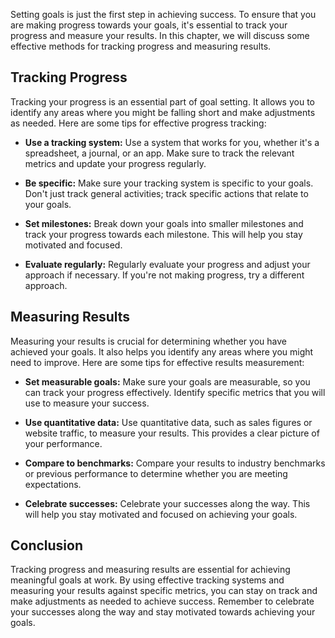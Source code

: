 
Setting goals is just the first step in achieving success. To ensure that you are making progress towards your goals, it's essential to track your progress and measure your results. In this chapter, we will discuss some effective methods for tracking progress and measuring results.

Tracking Progress
-----------------

Tracking your progress is an essential part of goal setting. It allows you to identify any areas where you might be falling short and make adjustments as needed. Here are some tips for effective progress tracking:

* **Use a tracking system:** Use a system that works for you, whether it's a spreadsheet, a journal, or an app. Make sure to track the relevant metrics and update your progress regularly.

* **Be specific:** Make sure your tracking system is specific to your goals. Don't just track general activities; track specific actions that relate to your goals.

* **Set milestones:** Break down your goals into smaller milestones and track your progress towards each milestone. This will help you stay motivated and focused.

* **Evaluate regularly:** Regularly evaluate your progress and adjust your approach if necessary. If you're not making progress, try a different approach.

Measuring Results
-----------------

Measuring your results is crucial for determining whether you have achieved your goals. It also helps you identify any areas where you might need to improve. Here are some tips for effective results measurement:

* **Set measurable goals:** Make sure your goals are measurable, so you can track your progress effectively. Identify specific metrics that you will use to measure your success.

* **Use quantitative data:** Use quantitative data, such as sales figures or website traffic, to measure your results. This provides a clear picture of your performance.

* **Compare to benchmarks:** Compare your results to industry benchmarks or previous performance to determine whether you are meeting expectations.

* **Celebrate successes:** Celebrate your successes along the way. This will help you stay motivated and focused on achieving your goals.

Conclusion
----------

Tracking progress and measuring results are essential for achieving meaningful goals at work. By using effective tracking systems and measuring your results against specific metrics, you can stay on track and make adjustments as needed to achieve success. Remember to celebrate your successes along the way and stay motivated towards achieving your goals.
